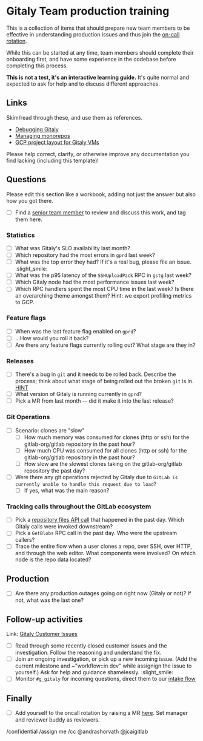 # Gitaly Team production training

This is a collection of items that should prepare new team members to be effective in understanding production issues and thus join the [on-call rotation](https://about.gitlab.com/handbook/engineering/development/enablement/systems/gitaly#gitaly-oncall-rotation).

While this can be started at any time, team members should complete their onboarding first, and have some experience in the codebase before completing this process.

**This is not a test, it's an interactive learning guide.** It's quite normal and expected to ask for help and to discuss different approaches.

## Links

Skim/read through these, and use them as references.

- [Debugging Gitaly](https://handbook.gitlab.com/handbook/engineering/infrastructure/core-platform/systems/gitaly/debug/)
- [Managing monorepos](https://docs.gitlab.com/ee/user/project/repository/monorepos/)
- [GCP project layout for Gitaly VMs](https://gitlab.com/gitlab-com/gl-infra/readiness/-/blob/master/library/gitaly-multi-project/README.md)

Please help correct, clarify, or otherwise improve any documentation you find lacking (including this template)!

## Questions

Please edit this section like a workbook, adding not just the answer but also how you got there.

- [ ] Find a [senior team member](https://handbook.gitlab.com/handbook/engineering/infrastructure/core-platform/systems/gitaly/) to review and discuss this work, and tag them here.

### Statistics

- [ ] What was Gitaly's SLO availability last month?
- [ ] Which repository had the most errors in `gprd` last week?
- [ ] What was the top error they had? If it's a real bug, please file an issue. :slight_smile:
- [ ] What was the p95 latency of the `SSHUploadPack` RPC in `gstg` last week?
- [ ] Which Gitaly node had the most performance issues last week?
- [ ] Which RPC handlers spent the most CPU time in the last week? Is there an overarching theme amongst them? Hint: we export profiling metrics to GCP.

### Feature flags

- [ ] When was the last feature flag enabled on `gprd`?
- [ ] ...How would you roll it back?
- [ ] Are there any feature flags currently rolling out? What stage are they in?

### Releases

- [ ] There's a bug in `git` and it needs to be rolled back. Describe the process; think about what stage of being rolled out the broken `git` is in. [HINT](https://gitlab.com/gitlab-org/gitaly/-/blob/master/.gitlab/issue_templates/Git%20Version%20Upgrade.md)
- [ ] What version of Gitaly is running currently in `gprd`?
- [ ] Pick a MR from last month -- did it make it into the last release?

### Git Operations

- [ ] Scenario: clones are "slow"
  - [ ] How much memory was consumed for clones (http or ssh) for the gitlab-org/gitlab repository in the past hour?
  - [ ] How much CPU was consumed for all clones (http or ssh) for the gitlab-org/gitlab repository in the past hour?
  - [ ] How slow are the slowest clones taking on the gitlab-org/gitlab repository the past day?
- [ ] Were there any git operations rejected by Gitaly due to `GitLab is currently unable to handle this request due to load`?
  - [ ] If yes, what was the main reason?

### Tracking calls throughout the GitLab ecosystem

- [ ] Pick a [repository files API
  call](https://docs.gitlab.com/ee/api/repository_files.html#get-file-from-repository) that happened in the past day.  Which Gitaly calls were invoked downstream?
- [ ] Pick a `GetBlobs` RPC call in the past day. Who were the upstream callers?
- [ ] Trace the entire flow when a user clones a repo, over SSH, over HTTP, and through the web editor. What components were involved? On which node is the repo data located?

## Production

- [ ] Are there any production outages going on right now (Gitaly or not)? If not, what was the last one?

## Follow-up activities

Link: [Gitaly Customer Issues](https://gitlab.com/gitlab-org/gitaly/-/issues/?sort=due_date&state=opened&label_name%5B%5D=Gitaly%20Customer%20Issue&first_page_size=100)

- [ ] Read through some recently closed customer issues and the investigation. Follow the reasoning and understand the fix.
- [ ] Join an ongoing investigation, or pick up a new incoming issue. (Add the current milestone and ~"workflow::in dev" while assignign the issue to yourself.) Ask for help and guidance shamelessly. :slight_smile:
- [ ] Monitor `#g_gitaly` for incoming questions, direct them to our [intake flow](https://handbook.gitlab.com/handbook/engineering/infrastructure/core-platform/systems/gitaly/#customer-issues)

## Finally

- [ ] Add yourself to the oncall rotation by raising a MR [here](https://ops.gitlab.net/gitlab-com/gl-infra/config-mgmt/-/blob/main/environments/pagerduty/gitaly_locals.tf?ref_type=heads). Set manager and reviewer buddy as reviewers.

/confidential
/assign me
/cc @andrashorvath @jcaigitlab
